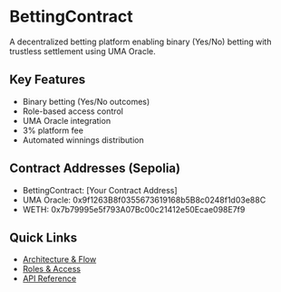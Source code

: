 # BettingContract

A decentralized betting platform enabling binary (Yes/No) betting with trustless settlement using UMA Oracle.

## Key Features

- Binary betting (Yes/No outcomes)
- Role-based access control
- UMA Oracle integration
- 3% platform fee
- Automated winnings distribution

## Contract Addresses (Sepolia)

- BettingContract: [Your Contract Address]
- UMA Oracle: 0x9f1263B8f0355673619168b5B8c0248f1d03e88C
- WETH: 0x7b79995e5f793A07Bc00c21412e50Ecae098E7f9

## Quick Links

- [Architecture & Flow](core/architecture.md)
- [Roles & Access](core/roles.md)
- [API Reference](technical/api.md)
